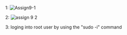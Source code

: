 1:
![Assign9-1](https://user-images.githubusercontent.com/103634638/169146110-be178fa5-028d-4458-a121-4db6504d38b1.png)

2:
![assign 9 2](https://user-images.githubusercontent.com/103634638/169146186-54047654-c324-4feb-b7bb-76eb1b0c0274.png)

3:
loging into root user by using the "sudo -i" command
